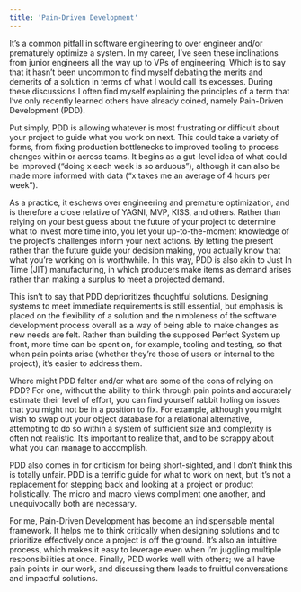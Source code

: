 ```yaml
---
title: 'Pain-Driven Development'
---
```


It’s a common pitfall in software engineering to over engineer and/or prematurely optimize a system. In my career, I’ve seen these inclinations from junior engineers all the way up to VPs of engineering. Which is to say that it hasn’t been uncommon to find myself debating the merits and demerits of a solution in terms of what I would call its excesses. During these discussions I often find myself explaining the principles of a term that I’ve only recently learned others have already coined, namely Pain-Driven Development (PDD).

Put simply, PDD is allowing whatever is most frustrating or difficult about your project to guide what you work on next. This could take a variety of forms, from fixing production bottlenecks to improved tooling to process changes within or across teams. It begins as a gut-level idea of what could be improved (“doing x each week is so arduous”), although it can also be made more informed with data (“x takes me an average of 4 hours per week”). 

As a practice, it eschews over engineering and premature optimization, and is therefore a close relative of YAGNI, MVP, KISS, and others. Rather than relying on your best guess about the future of your project to determine what to invest more time into, you let your up-to-the-moment knowledge of the project’s challenges inform your next actions. By letting the present rather than the future guide your decision making, you actually know that what you’re working on is worthwhile. In this way, PDD is also akin to Just In Time (JIT) manufacturing, in which producers make items as demand arises rather than making a surplus to meet a projected demand.

This isn’t to say that PDD deprioritizes thoughtful solutions. Designing systems to meet immediate requirements is still essential, but emphasis is placed on the flexibility of a solution and the nimbleness of the software development process overall as a way of being able to make changes as new needs are felt. Rather than building the supposed Perfect System up front, more time can be spent on, for example, tooling and testing, so that when pain points arise (whether they’re those of users or internal to the project), it’s easier to address them. 

Where might PDD falter and/or what are some of the cons of relying on PDD? For one, without the ability to think through pain points and accurately estimate their level of effort, you can find yourself rabbit holing on issues that you might not be in a position to fix. For example, although you might wish to swap out your object database for a relational alternative, attempting to do so within a system of sufficient size and complexity is often not realistic. It’s important to realize that, and to be scrappy about what you can manage to accomplish.

PDD also comes in for criticism for being short-sighted, and I don’t think this is totally unfair. PDD is a terrific guide for what to work on next, but it’s not a replacement for stepping back and looking at a project or product holistically. The micro and macro views compliment one another, and unequivocally both are necessary.

For me, Pain-Driven Development has become an indispensable mental framework. It helps me to think critically when designing solutions and to prioritize effectively once a project is off the ground. It’s also an intuitive process, which makes it easy to leverage even when I’m juggling multiple responsibilities at once. Finally, PDD works well with others; we all have pain points in our work, and discussing them leads to fruitful conversations and impactful solutions.
